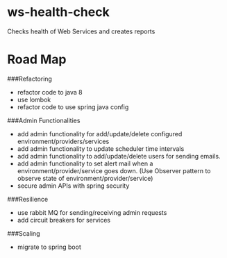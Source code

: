 # ws-health-check
Checks health of Web Services and creates reports

# Road Map

###Refactoring
- refactor code to java 8
- use lombok
- refactor code to use spring java config

###Admin Functionalities
- add admin functionality for add/update/delete configured environment/providers/services
- add admin functionality to update scheduler time intervals
- add admin functionality to add/update/delete users for sending emails.
- add admin functionality to set alert mail when a environment/provider/service goes down. (Use Observer pattern to observe state of environment/provider/service)
- secure admin APIs with spring security

###Resilience
- use rabbit MQ for sending/receiving admin requests
- add circuit breakers for services

###Scaling
- migrate to spring boot
